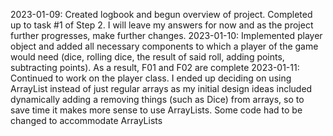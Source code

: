2023-01-09: Created logbook and begun overview of project. Completed up to task #1 of Step 2. I will leave my answers for now and as the project further progresses, make further changes.
2023-01-10: Implemented player object and added all necessary components to which a player of the game would need (dice, rolling dice, the result of said roll, adding points, subtracting points). As a result, F01 and F02 are complete
2023-01-11: Continued to work on the player class. I ended up deciding on using ArrayList instead of just regular arrays as my initial design ideas included dynamically adding a removing things (such as Dice) from arrays, so to save time it makes more sense to use ArrayLists. Some code had to be changed to accommodate ArrayLists 
